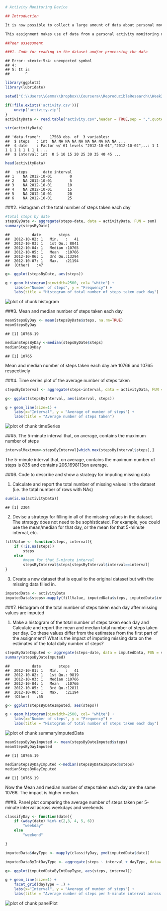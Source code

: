 

```r
# Activity Monitoring Device

## Introduction

It is now possible to collect a large amount of data about personal movement using activity monitoring devices such as a Fitbit, Nike Fuelband, or Jawbone Up. These type of devices are part of the "quantified self" movement - a group of enthusiasts who take measurements about themselves regularly to improve their health, to find patterns in their behavior, or because they are tech geeks. But these data remain under-utilized both because the raw data are hard to obtain and there is a lack of statistical methods and software for processing and interpreting the data.

This assignment makes use of data from a personal activity monitoring device. This device collects data at 5 minute intervals through out the day. The data consists of two months of data from an anonymous individual collected during the months of October and November, 2012 and include the number of steps taken in 5 minute intervals each day.

##Peer assessment

###1. Code for reading in the dataset and/or processing the data
```

```
## Error: <text>:5:4: unexpected symbol
## 4: 
## 5: It is
##       ^
```

```r
library(ggplot2)
library(lubridate)

setwd("C:\\Users\\Gemma\\Dropbox\\Coursera\\ReproducibleResearch\\Week2\\Project")

if(!file.exists('activity.csv')){
    unzip('activity.zip')
}
activityData <- read.table("activity.csv",header = TRUE,sep = ",",quote = '"',na.strings = "NA")

str(activityData)
```

```
## 'data.frame':	17568 obs. of  3 variables:
##  $ steps   : int  NA NA NA NA NA NA NA NA NA NA ...
##  $ date    : Factor w/ 61 levels "2012-10-01","2012-10-02",..: 1 1 1 1 1 1 1 1 1 1 ...
##  $ interval: int  0 5 10 15 20 25 30 35 40 45 ...
```

```r
head(activityData)
```

```
##   steps       date interval
## 1    NA 2012-10-01        0
## 2    NA 2012-10-01        5
## 3    NA 2012-10-01       10
## 4    NA 2012-10-01       15
## 5    NA 2012-10-01       20
## 6    NA 2012-10-01       25
```

###2. Histogram of the total number of steps taken each day

```r
#total steps by date
stepsByDate <- aggregate(steps~date, data = activityData, FUN = sum)
summary(stepsByDate)
```

```
##          date        steps      
##  2012-10-02: 1   Min.   :   41  
##  2012-10-03: 1   1st Qu.: 8841  
##  2012-10-04: 1   Median :10765  
##  2012-10-05: 1   Mean   :10766  
##  2012-10-06: 1   3rd Qu.:13294  
##  2012-10-07: 1   Max.   :21194  
##  (Other)   :47
```

```r
g<- ggplot(stepsByDate, aes(steps))

g + geom_histogram(binwidth=2500, col= "white") +
    labs(x="Number of steps", y = "Frequency") +
    labs(title = "Histogram of total number of steps taken each day")
```

![plot of chunk histogram](figure/histogram-1.png)

###3. Mean and median number of steps taken each day

```r
meanStepsByDay <- mean(stepsByDate$steps, na.rm=TRUE)
meanStepsByDay
```

```
## [1] 10766.19
```

```r
medianStepsByDay <-median(stepsByDate$steps)
medianStepsByDay
```

```
## [1] 10765
```



Mean and median number of steps taken each day are 10766 and 10765 respectively 


###4. Time series plot of the average number of steps taken

```r
stepsByInterval <- aggregate(steps~interval, data = activityData, FUN = mean)

g<- ggplot(stepsByInterval, aes(interval, steps))

g + geom_line(size=1) +
    labs(x="Interval", y = "Average of number of steps") +
    labs(title = "Average number of steps taken")
```

![plot of chunk timeSeries](figure/timeSeries-1.png)

###5. The 5-minute interval that, on average, contains the maximum number of steps

```r
intervalMaximum<-stepsByInterval[which.max(stepsByInterval$steps),]
```

The 5-minute interval that, on average, contains the maximum number of steps is 835 and contains 206.1698113on average.

###6. Code to describe and show a strategy for imputing missing data
1. Calculate and report the total number of missing values in the dataset (i.e. the total number of rows with NAs)

```r
sum(is.na(activityData))
```

```
## [1] 2304
```

2. Devise a strategy for filling in all of the missing values in the dataset. The strategy does not need to be sophisticated. For example, you could use the mean/median for that day, or the mean for that 5-minute interval, etc.

```r
fillValue <- function(steps, interval){
    if (!is.na(steps))
        steps
    else
        #mean for that 5-minute interval
        stepsByInterval$steps[stepsByInterval$interval==interval]
}
```

3. Create a new dataset that is equal to the original dataset but with the missing data filled in.

```r
imputedData <- activityData
imputedData$steps<-mapply(fillValue, imputedData$steps, imputedData$interval)
```
###7. Histogram of the total number of steps taken each day after missing values are imputed
1. Make a histogram of the total number of steps taken each day and Calculate and report the mean and median total number of steps taken per day. Do these values differ from the estimates from the first part of the assignment? What is the impact of imputing missing data on the estimates of the total daily number of steps?


```r
stepsByDateImputed <- aggregate(steps~date, data = imputedData, FUN = sum)
summary(stepsByDateImputed)
```

```
##          date        steps      
##  2012-10-01: 1   Min.   :   41  
##  2012-10-02: 1   1st Qu.: 9819  
##  2012-10-03: 1   Median :10766  
##  2012-10-04: 1   Mean   :10766  
##  2012-10-05: 1   3rd Qu.:12811  
##  2012-10-06: 1   Max.   :21194  
##  (Other)   :55
```

```r
g<- ggplot(stepsByDateImputed, aes(steps))

g + geom_histogram(binwidth=2500, col= "white") +
    labs(x="Number of steps", y = "Frequency") +
    labs(title = "Histogram of total number of steps taken each day")
```

![plot of chunk summaryImputedData](figure/summaryImputedData-1.png)

```r
meanStepsByDayImputed <- mean(stepsByDateImputed$steps)
meanStepsByDayImputed
```

```
## [1] 10766.19
```

```r
medianStepsByDayImputed <-median(stepsByDateImputed$steps)
medianStepsByDayImputed
```

```
## [1] 10766.19
```



Now the Mean and median number of steps taken each day are the same 10766. The impact is higher median.

###8. Panel plot comparing the average number of steps taken per 5-minute interval across weekdays and weekends

```r
classifyDay <- function(date){
    if (wday(date) %in% c(2,3, 4, 5, 6))
        "weekday"
    else
        "weekend"

}

imputedData$dayType <- mapply(classifyDay, ymd(imputedData$date))

imputedDataByIntDayType <- aggregate(steps ~ interval + dayType, data= imputedData, FUN=mean)

g<- ggplot(imputedDataByIntDayType, aes(steps, interval))

g + geom_line(size=1) +
    facet_grid(dayType ~ .) +
    labs(x="Interval", y = "Average of number of steps") +
    labs(title = "Average number of steps per 5-minute interval across weekdays and weekends")
```

![plot of chunk panelPlot](figure/panelPlot-1.png)
```
```
```
```
```
```
```
```
```

